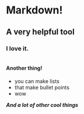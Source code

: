 # Markdown! #
## A very helpful tool ##
### I love it. ###
```WOW::YouCanEvenWrite(code, snippets: cool)
```
#### Another thing! ####
- you can make lists
- that make bullet points
- wow

***And a lot of other cool things***
